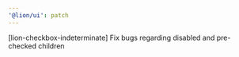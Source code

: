 ```yaml
---
'@lion/ui': patch
---
```


[lion-checkbox-indeterminate] Fix bugs regarding disabled and pre-checked children

